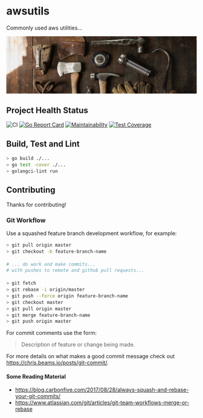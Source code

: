 # awsutils
Commonly used aws utilities...


<img src="unsplash.jpg" alt="Photo by Todd Quackenbush at Unsplash" />

## Project Health Status

![CI](https://github.com/prognoshealth/awsutils/workflows/CI/badge.svg) [![Go Report Card](https://goreportcard.com/badge/github.com/prognoshealth/awsutils)](https://goreportcard.com/report/github.com/prognoshealth/awsutils) [![Maintainability](https://api.codeclimate.com/v1/badges/caf656491b33b31a018e/maintainability)](https://codeclimate.com/github/prognoshealth/awsutils/maintainability) [![Test Coverage](https://api.codeclimate.com/v1/badges/caf656491b33b31a018e/test_coverage)](https://codeclimate.com/github/prognoshealth/awsutils/test_coverage)



## Build, Test and Lint

```sh
> go build ./...
> go test -cover ./...
> golangci-lint run
```

## Contributing

Thanks for contributing!

### Git Workflow

Use a squashed feature branch development workflow, for example:

```sh
> git pull origin master
> git checkout -b feature-branch-name

# ... do work and make commits...
# with pushes to remote and github pull requests...

> git fetch
> git rebase -i origin/master
> git push --force origin feature-branch-name
> git checkout master
> git pull origin master
> git merge feature-branch-name
> git push origin master
```

For commit comments use the form:

> Description of feature or change being made.

For more details on what makes a good commit message check out
https://chris.beams.io/posts/git-commit/.

#### Some Reading Material

- https://blog.carbonfive.com/2017/08/28/always-squash-and-rebase-your-git-commits/
- https://www.atlassian.com/git/articles/git-team-workflows-merge-or-rebase
